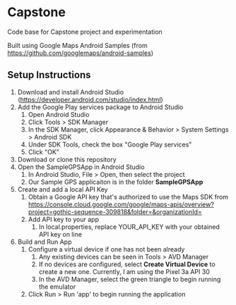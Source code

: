 # Capstone
Code base for Capstone project and experimentation

Built using Google Maps Android Samples (from https://github.com/googlemaps/android-samples)

## Setup Instructions
1. Download and install Android Studio (https://developer.android.com/studio/index.html)
2. Add the Google Play services package to Android Studio
    1. Open Android Studio
    2. Click Tools > SDK Manager
    3. In the SDK Manager, click Appearance & Behavior > System Settings > Android SDK
    4. Under SDK Tools, check the box "Google Play services"
    5. Click "OK"
3. Download or clone this repository
4. Open the SampleGPSApp in Android Studio
    1. In Android Studio, File > Open, then select the project
    2. Our Sample GPS applicaiton is in the folder **SampleGPSApp**
5. Create and add a local API Key
    1. Obtain a Google API key that's authorized to use the Maps SDK from https://console.cloud.google.com/google/maps-apis/overview?project=gothic-sequence-309818&folder=&organizationId=
    2. Add API key to your app
        1. In local.properties, replace YOUR_API_KEY with your obtained API key on line 
6. Build and Run App
    1. Configure a virtual device if one has not been already
        1. Any existing devices can be seen in Tools > AVD Manager
        2. If no devices are configured, select **Create Virtual Device** to create a new one. Currently, I am using the Pixel 3a API 30
        3. In the AVD Manager, select the green triangle to begin running the emulator
    2. Click Run > Run 'app' to begin running the application
